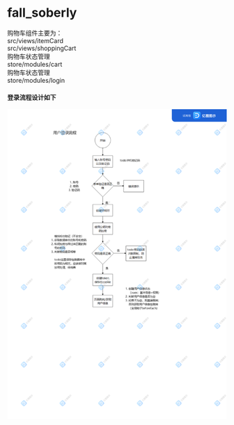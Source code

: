 # fall_soberly  
购物车组件主要为：  
src/views/itemCard  
src/views/shoppingCart   
购物车状态管理  
store/modules/cart  
购物车状态管理  
store/modules/login  

#### 登录流程设计如下

![登录流程.png](https://github.com/1397201241/img/blob/main/%E7%99%BB%E5%BD%95%E6%B5%81%E7%A8%8B.png?raw=true)

